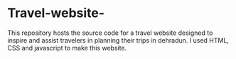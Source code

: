 # Travel-website-
 This repository hosts the source code for a travel website designed to inspire and assist travelers in planning their trips in dehradun. I used HTML, CSS and javascript  to make this website.
